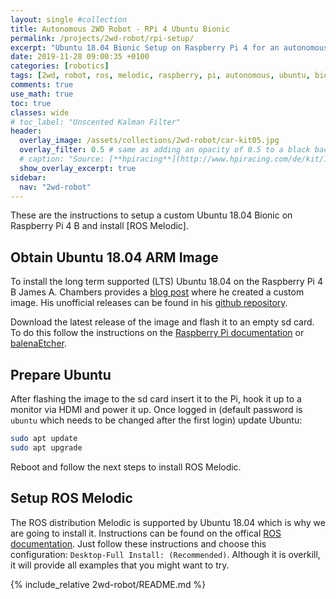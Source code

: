 ```yaml
---
layout: single #collection
title: Autonomous 2WD Robot - RPi 4 Ubuntu Bionic
permalink: /projects/2wd-robot/rpi-setup/
excerpt: "Ubuntu 18.04 Bionic Setup on Raspberry Pi 4 for an autonomous 2WD Robot running ROS melodic to sense and act in an environment."
date: 2019-11-28 09:00:35 +0100
categories: [robotics]
tags: [2wd, robot, ros, melodic, raspberry, pi, autonomous, ubuntu, bionic]
comments: true
use_math: true
toc: true
classes: wide
# toc_label: "Unscented Kalman Filter"
header:
  overlay_image: /assets/collections/2wd-robot/car-kit05.jpg
  overlay_filter: 0.5 # same as adding an opacity of 0.5 to a black background
  # caption: "Source: [**hpiracing**](http://www.hpiracing.com/de/kit/114343)"
  show_overlay_excerpt: true
sidebar:
  nav: "2wd-robot"
---
```


These are the instructions to setup a custom Ubuntu 18.04 Bionic on Raspberry Pi 4 B and install [ROS Melodic].

## Obtain Ubuntu 18.04 ARM Image

To install the long term supported (LTS) Ubuntu 18.04 on the Raspberry Pi 4 B James A. Chambers provides a [blog post](https://jamesachambers.com/raspberry-pi-4-ubuntu-server-desktop-18-04-3-image-unofficial/) where
he created a custom image. His unofficial releases can be found in his [github repository](https://github.com/TheRemote/Ubuntu-Server-raspi4-unofficial/releases). 

Download the latest release of the image and flash it to an empty sd card. To do this follow the instructions on the [Raspberry Pi documentation](https://www.raspberrypi.org/documentation/installation/installing-images/) or [balenaEtcher](https://www.balena.io/etcher/).

## Prepare Ubuntu

After flashing the image to the sd card insert it to the Pi, hook it up to a monitor via HDMI and power it up.
Once logged in (default password is `ubuntu` which needs to be changed after the first login) update Ubuntu:

```bash
sudo apt update
sudo apt upgrade
```
Reboot and follow the next steps to install ROS Melodic.

## Setup ROS Melodic

The ROS distribution Melodic is supported by Ubuntu 18.04 which is why we are going to install it.
Instructions can be found on the offical [ROS documentation](http://wiki.ros.org/melodic/Installation/Ubuntu).
Just follow these instructions and choose this configuration: `Desktop-Full Install: (Recommended)`. 
Although it is overkill, it will provide all examples that you might want to try.



{% include_relative 2wd-robot/README.md %}
